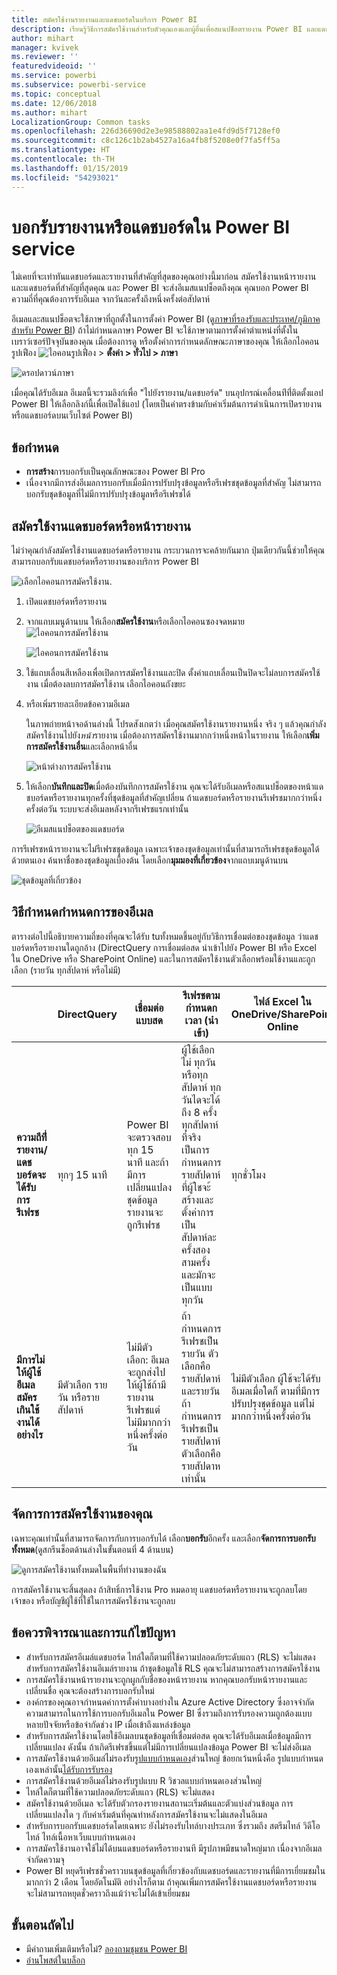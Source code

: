 ```yaml
---
title: สมัครใช้งานรายงานและแดชบอร์ดในบริการ Power BI
description: เรียนรู้วิธีการสมัครใช้งานสำหรับตัวคุณเองและผู้อื่นเพื่อสแนปช็อตรายงาน Power BI และแดชบอร์ด
author: mihart
manager: kvivek
ms.reviewer: ''
featuredvideoid: ''
ms.service: powerbi
ms.subservice: powerbi-service
ms.topic: conceptual
ms.date: 12/06/2018
ms.author: mihart
LocalizationGroup: Common tasks
ms.openlocfilehash: 226d36690d2e3e98588802aa1e4fd9d5f7128ef0
ms.sourcegitcommit: c8c126c1b2ab4527a16a4fb8f5208e0f7fa5ff5a
ms.translationtype: HT
ms.contentlocale: th-TH
ms.lasthandoff: 01/15/2019
ms.locfileid: "54293021"
---
```

# <a name="subscribe-to-a-report-or-dashboard-in-power-bi-service"></a>บอกรับรายงานหรือแดชบอร์ดใน Power BI service 
ไม่เคยที่จะเท่าทันแดชบอร์ดและรายงานที่สำคัญที่สุดของคุณอย่างนี้มาก่อน สมัครใช้งานหน้ารายงานและแดชบอร์ดที่สำคัญที่สุดคุณ และ Power BI จะส่งอีเมสแนปช็อตถึงคุณ คุณบอก Power BI ความถี่ที่คุณต้องการรับอีเมล จากวันละครั้งถึงหนึ่งครั้งต่อสัปดาห์ 

อีเมลและสแนปช็อตจะใช้ภาษาที่ถูกตั้งในการตั้งค่า Power BI (ดู[ภาษาที่รองรับและประเทศ/ภูมิภาคสำหรับ Power BI](../supported-languages-countries-regions.md)) ถ้าไม่กำหนดภาษา Power BI จะใช้ภาษาตามการตั้งค่าตำแหน่งที่ตั้งในเบราว์เซอร์ปัจจุบันของคุณ เมื่อต้องการดู หรือตั้งค่าการกำหนดลักษณะภาษาของคุณ ให้เลือกไอคอนรูปเฟือง ![ไอคอนรูปเฟือง](./media/end-user-subscribe/power-bi-settings-icon.png)  >  **ตั้งค่า > ทั่วไป > ภาษา** 

![ดรอปดาวน์ภาษา](./media/end-user-subscribe/power-bi-language.png)

เมื่อคุณได้รับอีเมล อีเมลนี้จะรวมลิงก์เพื่อ "ไปยังรายงาน/แดชบอร์ด" บนอุปกรณ์เคลื่อนท่ีที่่ติดตั้งแอป Power BI ให้เลือกลิงก์นี้เพื่อเปิดใช้แอป (โดยเป็นค่าตรงข้ามกับค่าเริ่มต้นการดำเนินการเปิดรายงานหรือแดชบอร์ดบนเว็บไซต์ Power BI)


## <a name="requirements"></a>ข้อกำหนด
- **การสร้าง**การบอกรับเป็นคุณลักษณะของ Power BI Pro 
- เนื่องจากมีการส่งอีเมลการบอกรับเมื่อมีการปรับปรุงข้อมูลหรือรีเฟรชชุดข้อมูลที่สำคัญ ไม่สามารถบอกรับชุดข้อมูลที่ไม่มีการปรับปรุงข้อมูลหรือรีเฟรชได้

## <a name="subscribe-to-a-dashboard-or-a-report-page"></a>สมัครใช้งานแดชบอร์ดหรือหน้ารายงาน
ไม่ว่าคุณกำลังสมัครใช้งานแดชบอร์ดหรือรายงาน กระบวนการจะคล้ายกันมาก ปุ่มเดียวกันนี้ช่วยให้คุณสามารถบอกรับแดชบอร์ดหรือรายงานของบริการ Power BI
 
![เลือกไอคอนการสมัครใช้งาน](./media/end-user-subscribe/power-bi-subscribe-orientation.png).

1. เปิดแดชบอร์ดหรือรายงาน
2. จากแถบเมนูด้านบน ให้เลือก**สมัครใช้งาน**หรือเลือกไอคอนซองจดหมาย![ไอคอนการสมัครใช้งาน](./media/end-user-subscribe/power-bi-icon-envelope.png)
   
   ![ไอคอนการสมัครใช้งาน](./media/end-user-subscribe/power-bi-subscribe-icon.png)

3. ใช้แถบเลื่อนสีเหลืองเพื่อเปิดการสมัครใช้งานและปิด  ตั้งค่าแถบเลื่อนเป็นปิดจะไม่ลบการสมัครใช้งาน เมื่อต้องลบการสมัครใช้งาน เลือกไอคอนถังขยะ

4. หรือเพิ่มรายละเอียดข้อความอีเมล 

    ในภาพถ่ายหน้าจอด้านล่างนี้ โปรดสังเกตว่า เมื่อคุณสมัครใช้งานรายงานหนึ่ง จริง ๆ แล้วคุณกำลังสมัครใช้งานไปยัง*หน้า*รายงาน  เมื่อต้องการสมัครใช้งานมากกว่าหนึ่งหน้าในรายงาน ให้เลือก**เพิ่มการสมัครใช้งานอื่น**และเลือกหน้าอื่น 
      
   ![หน้าต่างการสมัครใช้งาน](./media/end-user-subscribe/power-bi-emails.png)

5. ให้เลือก**บันทึกและปิด**เมื่อต้องบันทึกการสมัครใช้งาน คุณจะได้รับอีเมลหรือสแนปช็อตของหน้าแดชบอร์ดหรือรายงานทุกครั้งที่ชุดข้อมูลที่สำคัญเปลี่ยน ถ้าแดชบอร์ดหรือรายงานรีเฟรชมากกว่าหนึ่งครั้งต่อวัน ระบบจะส่งอีเมลหลังจากรีเฟรชแรกเท่านั้น  
   
   ![อีเมสแนปช็อตของแดชบอร์ด](./media/end-user-subscribe/power-bi-dashboard-email-new.jpg)
   
การรีเฟรชหน้ารายงานจะไม่รีเฟรชชุดข้อมูล เฉพาะเจ้าของชุดข้อมูลเท่านั้นที่สามารถรีเฟรชชุดข้อมูลได้ด้วยตนเอง ค้นหาชื่อของชุดข้อมูลเบื้องต้น โดยเลือก**มุมมองที่เกี่ยวข้อง**จากแถบเมนูด้านบน
   
![ชุดข้อมูลที่เกี่ยวข้อง](./media/end-user-subscribe/power-bi-view-related-screen.png)

## <a name="how-the-email-schedule-is-determined"></a>วิธีกำหนดกำหนดการของอีเมล
ตารางต่อไปนี้อธิบายความถี่ของที่คุณจะได้รับ tuทั้งหมดขึ้นอยู่กับวิธีการเชื่อมต่อของชุดข้อมูล ว่าแดชบอร์ดหรือรายงานใดถูกอ้าง (DirectQuery การเชื่อมต่อสด นำเข้าไปยัง Power BI หรือ Excel ใน OneDrive หรือ SharePoint Online) และในการสมัครใช้งานตัวเลือกพร้อมใช้งานและถูกเลือก (รายวัน ทุกสัปดาห์ หรือไม่มี)

|  | **DirectQuery** | **เชื่อมต่อแบบสด** | **รีเฟรชตามกำหนดกเวลา (นำเข้า)** | **ไฟล์ Excel ใน OneDrive/SharePoint Online** |
| --- | --- | --- | --- | --- |
| **ความถีที่่รายงาน/แดชบอร์ดจะได้รับการรีเฟรช** |ทุกๆ 15 นาที |Power BI จะตรวจสอบทุก 15 นาที และถ้ามีการเปลี่ยนแปลงชุดข้อมูล รายงานจะถูกรีเฟรช |ผู้ใช้เลือก ไม่ ทุกวัน หรือทุกสัปดาห์ ทุกวันไดจะได้ถึง 8 ครั้ง ทุกสัปดาห์ ที่จริงเป็นการกำหนดการรายสัปดาห์ที่ผู้ใชจะ้สร้างและตั้งค่าการเป็นสัปดาห์ละครั้งสองสามครั้ง และมักจะเป็นแบบทุกวัน |ทุกชั่วโมง |
| **มีการไม่ให้ผู้ใช้อีเมลสมัครเกินใช้งานได้อย่างไร** |มีตัวเลือก รายวัน หรือรายสัปดาห์ |ไม่มีตัวเลือก: อีเมลจะถูกส่งไปให้ผู้ใช้ถ้ามีรายงานรีเฟรชแต่ไม่มีมากกว่าหนึ่งครั้งต่อวัน |ถ้ากำหนดการรีเฟรชเป็นรายวัน ตัวเลือกคือรายสัปดาห์และรายวัน  ถ้ากำหนดการรีเฟรชเป็นรายสัปดาห์ ตัวเลือกคือรายสัปดาหเท่านั้น |ไม่มีตัวเลือก ผู้ใช้จะได้รับอีเมลเมื่อใดก็ ตามที่มีการปรับปรุงชุดข้อมูล แต่ไม่มากกว่าหนึ่งครั้งต่อวัน |

## <a name="manage-your-subscriptions"></a>จัดการการสมัครใช้งานของคุณ
เฉพาะคุณเท่านั้นที่สามารถจัดการกับการบอกรับได้ เลือก**บอกรับ**อีกครั้ง และเลือก**จัดการการบอกรับทั้งหมด**(ดูสกรีนช็อตด้านล่างในขั้นตอนที่ 4 ด้านบน) 

![ดูการสมัครใช้งานทั้งหมดในพื้นที่ทำงานของฉัน](./media/end-user-subscribe/power-bi-subscriptions.png)

การสมัครใช้งานจะสิ้นสุดลง ถ้าสิทธิ์การใช้งาน Pro หมดอายุ แดชบอร์ดหรือรายงานจะถูกลบโดยเจ้าของ หรือบัญชีผู้ใช้ที่ใช้ในการสมัครใช้งานจะถูกลบ

## <a name="considerations-and-troubleshooting"></a>ข้อควรพิจารณาและการแก้ไขปัญหา
* สำหรับการสมัครอีเมล์แดชบอร์ด ไทล์ใดก็ตามที่ใช้ความปลอดภัยระดับแถว (RLS) จะไม่แสดง  สำหรับการสมัครใช้งานอีเมล์รายงาน ถ้าชุดข้อมูลใช้ RLS คุณจะไม่สามารถสร้างการสมัครใช้งาน
* การสมัครใช้งานหน้ารายงานจะถูกผูกกับชื่อของหน้ารายงาน หากคุณบอกรับหน้ารายงานและเปลี่ยนชื่อ คุณจะต้องสร้างการบอกรับใหม่
* องค์กรของคุณอาจกำหนดค่าการตั้งค่าบางอย่างใน Azure Active Directory ซึ่งอาจจำกัดความสามารถในการใช้การบอกรับอีเมลใน Power BI  ซึ่งรวมถึงการรับรองความถูกต้องแบบหลายปัจจัยหรือข้อจำกัดช่วง IP เมื่อเข้าถึงแหล่งข้อมูล
* สำหรับการสมัครใช้งานโดยใช้อีเมลบนชุดข้อมูลที่เชื่อมต่อสด คุณจะได้รับอีเมลเมื่อข้อมูลมีการเปลี่ยนแปลง ดังนั้น ถ้าเกิดรีเฟรชขึ้นแต่ไม่มีการเปลี่ยนแปลงข้อมูล Power BI จะไม่ส่งอีเมล
* การสมัครใช้งานด้วยอีเมล่ไม่รองรับ[รูปแบบกำหนดเอง](../power-bi-custom-visuals.md)ส่วนใหญ่  ข้อยกเว้นหนึ่งคือ รูปแบบกำหนดเองเหล่านั้น[ได้รับการรับรอง](../power-bi-custom-visuals-certified.md)  
* การสมัครใช้งานด้วยอีเมล่ไม่รองรับรูปแบบ R วิชวลแบบกำหนดเองส่วนใหญ่  
* ไทล์ใดก็ตามที่ใช้ความปลอดภัยระดับแถว (RLS) จะไม่แสดง
* สมัครใช้งานด้วยอีเมล จะได้รับตัวกรองรายงานสถานะเริ่มต้นและตัวแบ่งส่วนข้อมูล การเปลี่ยนแปลงใด ๆ กับค่าเริ่มต้นที่คุณทำหลังการสมัครใช้งานจะไม่แสดงในอีเมล    
* สำหรับการบอกรับแดชบอร์ดโดยเฉพาะ ยังไม่รองรับไทล์บางประเภท  ซึ่งรวมถึง สตรีมไทล์ วิดีโอไทล์ ไทล์เนื้อหาเว็บแบบกำหนดเอง     
* การสมัครใช้งานอาจใช้ไม่ได้บนแดชบอร์ดหรือรายงานที มีรูปภาพมีขนาดใหญ่มาก เนื่องจากอีเมลจำกัดความจุ    
* Power BI หยุดรีเฟรชชั่วคราวบนชุดข้อมูลที่เกี่ยวข้องกับแดชบอร์ดและรายงานที่มีการเยี่ยมชมในมากกว่า 2 เดือน โดยอัตโนมัติ  อย่างไรก็ตาม ถ้าคุณเพิ่มการสมัครใช้งานแดชบอร์ดหรือรายงาน จะไม่สามารถหยุดชั่วคราวถึงแม้ว่าจะไม่ได้เข้าเยี่ยมชม    

## <a name="next-steps"></a>ขั้นตอนถัดไป
* มีคำถามเพิ่มเติมหรือไม่? [ลองถามชุมชน Power BI](http://community.powerbi.com/)    
* [อ่านโพสต์ในบล็อก](https://powerbi.microsoft.com/blog/introducing-dashboard-email-subscriptions-a-360-degree-view-of-your-business-in-your-inbox-every-day/)


